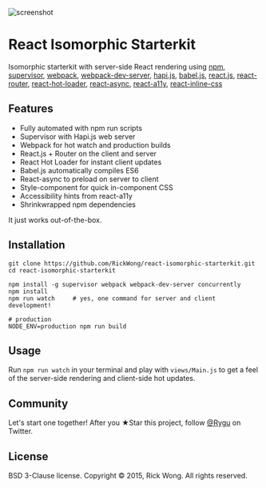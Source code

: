![screenshot](https://i.imgur.com/w3qR4lM.png?1)

# React Isomorphic Starterkit

Isomorphic starterkit with server-side React rendering using 
[npm](https://www.npmjs.com/), 
[supervisor](https://www.npmjs.com/package/supervisor), 
[webpack](https://webpack.github.io/), 
[webpack-dev-server](https://github.com/webpack/webpack-dev-server),
[hapi.js](http://www.hapijs.com/), 
[babel.js](http://babeljs.io/), 
[react.js](https://facebook.github.io/react), 
[react-router](https://github.com/rackt/react-router), 
[react-hot-loader](https://gaearon.github.io/react-hot-loader), 
[react-async](https://github.com/andreypopp/react-async),
[react-a11y](https://github.com/rackt/react-a11y),
[react-inline-css](https://github.com/RickWong/react-inline-css)

## Features

- Fully automated with npm run scripts
- Supervisor with Hapi.js web server
- Webpack for hot watch and production builds
- React.js + Router on the client and server
- React Hot Loader for instant client updates
- Babel.js automatically compiles ES6
- React-async to preload on server to client
- Style-component for quick in-component CSS
- Accessibility hints from react-a11y
- Shrinkwrapped npm dependencies

It just works out-of-the-box.

## Installation

	git clone https://github.com/RickWong/react-isomorphic-starterkit.git
	cd react-isomorphic-starterkit
	
	npm install -g supervisor webpack webpack-dev-server concurrently
	npm install
	npm run watch     # yes, one command for server and client development!
	
	# production 
	NODE_ENV=production npm run build  

## Usage

Run `npm run watch` in your terminal and play with `views/Main.js` to get a feel of
the server-side rendering and client-side hot updates.

## Community

Let's start one together! After you ★Star this project, follow [@Rygu](https://twitter.com/rygu)
on Twitter.

## License

BSD 3-Clause license. Copyright © 2015, Rick Wong. All rights reserved.
